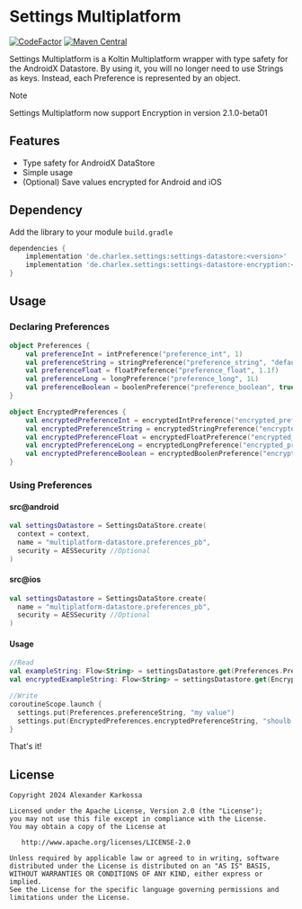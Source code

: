 # Settings Multiplatform

<a href="https://www.codefactor.io/repository/github/ch4rl3x/settings-multiplatform"><img src="https://www.codefactor.io/repository/github/ch4rl3x/settings-multiplatform/badge" alt="CodeFactor" /></a>
<a href="https://repo1.maven.org/maven2/de/charlex/settings/settings-datastore/"><img src="https://img.shields.io/maven-central/v/de.charlex.settings/settings-datastore" alt="Maven Central" /></a>

Settings Multiplatform is a Koltin Multiplatform wrapper with type safety for the AndroidX Datastore. By using it, you will no longer need to use Strings as keys. Instead, each Preference is represented by an object.

> [!NOTE]
> Settings Multiplatform now support Encryption in version 2.1.0-beta01

## Features

- Type safety for AndroidX DataStore
- Simple usage
- (Optional) Save values encrypted for Android and iOS

## Dependency

Add the library to your module `build.gradle`
```gradle
dependencies {
    implementation 'de.charlex.settings:settings-datastore:<version>'
    implementation 'de.charlex.settings:settings-datastore-encryption:<version>'
}
```

## Usage

### Declaring Preferences

```kotlin
object Preferences {
    val preferenceInt = intPreference("preference_int", 1)
    val preferenceString = stringPreference("preference_string", "default")
    val preferenceFloat = floatPreference("preference_float", 1.1f)
    val preferenceLong = longPreference("preference_long", 1L)
    val preferenceBoolean = boolenPreference("preference_boolean", true)
}

object EncryptedPreferences {
    val encryptedPreferenceInt = encryptedIntPreference("encrypted_preference_int", 1)
    val encryptedPreferenceString = encryptedStringPreference("encrypted_preference_string", "default")
    val encryptedPreferenceFloat = encryptedFloatPreference("encrypted_preference_float", 1.1f)
    val encryptedPreferenceLong = encryptedLongPreference("encrypted_preference_long", 1L)
    val encryptedPreferenceBoolean = encryptedBoolenPreference("encrypted_preference_boolean", true)
}
```

### Using Preferences

#### src@android
```kotlin
val settingsDatastore = SettingsDataStore.create(
  context = context,
  name = "multiplatform-datastore.preferences_pb",
  security = AESSecurity //Optional
)
```

#### src@ios
```kotlin
val settingsDatastore = SettingsDataStore.create(
  name = "multiplatform-datastore.preferences_pb",
  security = AESSecurity //Optional
)
```

#### Usage
```kotlin
//Read
val exampleString: Flow<String> = settingsDatastore.get(Preferences.PreferenceString)
val encryptedExampleString: Flow<String> = settingsDatastore.get(EncryptedPreferences.encryptedPreferenceString)

//Write
coroutineScope.launch {
  settings.put(Preferences.preferenceString, "my value")
  settings.put(EncryptedPreferences.encryptedPreferenceString, "shoulb be encrypted")
}

```

That's it!

License
--------

    Copyright 2024 Alexander Karkossa

    Licensed under the Apache License, Version 2.0 (the "License");
    you may not use this file except in compliance with the License.
    You may obtain a copy of the License at

       http://www.apache.org/licenses/LICENSE-2.0

    Unless required by applicable law or agreed to in writing, software
    distributed under the License is distributed on an "AS IS" BASIS,
    WITHOUT WARRANTIES OR CONDITIONS OF ANY KIND, either express or implied.
    See the License for the specific language governing permissions and
    limitations under the License.
